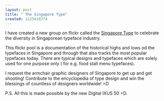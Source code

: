 ```yaml
--- 
layout: post
title: " The Singapore Type"
created: 1125418374
---
```

I have created a new group on flickr called the <a href="http://flickr.com/groups/stype/">Singapore Type</a> to celebrate the diversity in Singaporean typeface industry. 

This flickr pool is a documentation of the historical highs and lows od the typefaces in Singapore and through that also tracks the most popular typefaces today. There are typical designs and typefaces which are solely used for one purpose only ( for e.g. food stall menu typefaces). 

I request the armchair graphic designers of Singapore to get up and get shooting! Contribute to the encyclopedia of type design and win the blessings of countless of designers worldwide! =D

P.S. All this is made possible by the new Digital IXUS 50 =D.
